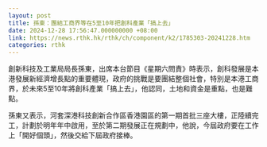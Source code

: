 ```yaml
---
layout: post
title: 孫東：團結工商界等在5至10年把創科產業「搞上去」
date: 2024-12-28 17:56:47.000000000 +08:00
link: https://news.rthk.hk/rthk/ch/component/k2/1785303-20241228.htm
categories: rthk
---
```


創新科技及工業局局長孫東，出席本台節目《星期六問責》時表示，創科發展是本港發展新經濟增長點的重要體現，政府的挑戰是要團結整個社會，特別是本港工商界，於未來5至10年將創科產業「搞上去」，他認同，土地和資金是重點，也是難點。

孫東又表示，河套深港科技創新合作區香港園區的第一期首批三座大樓，正陸續完工，計劃於明年年中啟用，至於第二期發展正在規劃中，他說，今屆政府要在工作上「開好個頭」，然後交給下屆政府接棒。
